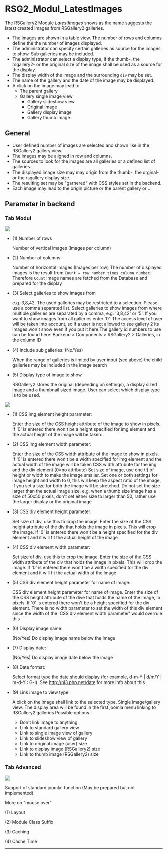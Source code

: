 # RSG2_Modul_LatestImages

The RSGallery2 Module *LatestImages* shows as the name suggests the latest created images from RSGallery2 galleries.

* The images are shown in a table view. The number of rows and columns define the the number of images displayed.
* The administrator can specify certain galleries as source for the images to show. Sub galleries may be included.
* The administrator can select a display type, if the thumb-, the rsgallery2- or the original size of the image shall be used as a source for the display.
* The display width of the image and the surrounding `div` may be set.
* The name of the gallery and the date of the image may be displayed.
* A click on the image may lead to
  * The parent gallery
  * Gallery single image view
	* Gallery slideshow view
	* Original image
	* Gallery display image
	* Gallery thumb image

## General

* User defined number of images are selected and shown like in the RSGallery2 gallery view.
 * The images may be aligned in row and columns.
 * The sources to look for the images are all galleries or a defined list of galleries.
 * The displayed image size may may origin from the thumb-, the orginal- or the rsgallery display size.
 * The resulting set may be "garnered" with CSS styles set in the backend.
 * Each image may lead to the origin picture or the parent gallery or ...

## Parameter in backend

###  Tab Modul

![](https://github.com/RSGallery2/RSGallery2_Project/blob/master/Documentation/J!3x/ImagesUsedInDoc/moduleLatestImages.backend.01.png?raw=true)

* (1) Number of rows

  Number of vertical images  (Images per column)

* (2) Number of columns

  Number of horizontal images (Images per row)
The number of displayed images is the result from `Count = row number times column number`. Therefore `Count` image names are fetched from the Database and prepared for the display

* (3) Select galleries to show images from

  e.g. 3,8,42. The used galleries may be restricted to a selection. Please use a comma separated list. Select galleries to show images from where multiple galleries are separated by a comma, e.g. '3,8,42' or '5'. If you want to show images from all galleries enter '0'. The access level of user will be taken into account, so if a user is not allowed to see gallery 2 its images won't show even if you put it here.The gallery id numbers to use can be found here: Backend > Components > RSGallery2 > Galleries, in the column ID

* (4) Include sub galleries: (No/Yes)

  When the range of galleries is limited by user input (see above) the child galleries may be included in the image search

* (5) Display type of image to show

  RSGallery2 stores the original (depending on settings), a display sized image and a thumbnail sized image. User can select which display type is to be used.


![](https://github.com/RSGallery2/RSGallery2_Project/blob/master/Documentation/J!3x/ImagesUsedInDoc/moduleLatestImages.backend.02.png?raw=true)

* (1) CSS img element height parameter:

  Enter the size of the CSS height attribute of the image to show in pixels. If '0' is entered there won't be a height specified for img element and the actual height of the image will be taken.

* (2) CSS img element width parameter:

  Enter the size of the CSS width attribute of the image to show in pixels. If '0' is entered there won't be a width specified for img element and the actual width of the image will be taken
  CSS width attribute for the img and the div element (0=no attribute)
  Set size of image, use one (!) of height or width to make the image smaller. Set one or both settings for image height and width to 0, this will keep the aspect ratio of the image, if you set a size for both the image will be stretched. Do not set the size larger than the actual image size, e.g. when a thumb size image has a size of 50x50 pixels, don't set either size to larger than 50, rather use the larger display or the original image

* (3) CSS div element height parameter:

  Set size of div, use this to crop the image. Enter the size of the CSS height attribute of the div that holds the image in pixels. This will crop the image. If '0' is entered there won't be a height specified for the div element and it will fit the actual height of the image

* (4)  CSS div element width parameter:

  Set size of div, use this to crop the image. Enter the size of the CSS width attribute of the div that holds the image in pixels. This will crop the image. If '0' is entered there won't be a width specified for the div element and it will fit the actual width of the image

* (5) CSS div element height parameter for name of image:

  CSS div element height parameter for name of image. Enter the size of the CSS height attribute of the dive that holds the name of the image, in pixels. If '0' is entered there won't be a height specified for the div element.
  There is no width parameter to set the width of this div element since the width of the 'CSS div element width parameter' would overrule this

* (6) Display image name:

  (No/Yes) Do display image name below the image

* (7) Display date:

  (No/Yes) Do display image date below the image

* (8) Date format:

  Select format type the date should display (for example, d-m-Y | d/m/Y | m-d-Y : G-i). See <http://nl3.php.net/date> for more info about this

* (9) Link image to view type

  A click on the image shall link to the selected type. Single image/gallery view: The display area will be found in the first joomla menu linking to RSGallery2 galleries
  Possible options
     * Don't link image to anything
     * Link to standard gallery view
     * Link to single image view of gallery
     * Link to slideshow view of gallery
     * Link to original image (user) size
     * Link to display image (RSGallery2) size
     * Link to thumb image (RSGallery2) size

###  Tab Advanced

![](https://github.com/RSGallery2/RSGallery2_Project/blob/master/Documentation/J!3x/ImagesUsedInDoc/moduleLatestImages.backend.03.png?raw=true)

Support of standard joomla! function (May be prepared but not implemented)
<!-- Todo: find Joomla description for this -->
More on "mouse over"

(1) Layout


(2) Module Class Suffix


(3) Caching


(4) Cache Time

---
